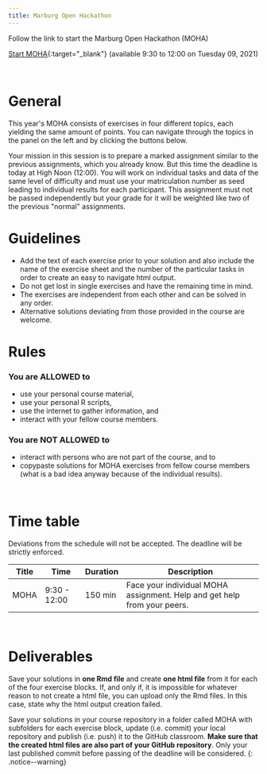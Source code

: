 ```yaml
---
title: Marburg Open Hackathon
---
```


Follow the link to start the Marburg Open Hackathon (MOHA)

<!--more-->


[Start MOHA](https://ilias.uni-marburg.de/data/UNIMR/lm_data/lm_2926426/index.html){:target="_blank"}
(available 9:30 to 12:00 on Tuesday 09, 2021) 


<br/>

# General 

This year's MOHA consists of exercises in four different topics, each yielding the same amount of points. 
You can navigate through the topics in the panel on the left and by clicking the buttons below. 

Your mission in this session is to prepare a marked assignment similar to the previous assignments, which you already know.
But this time the deadline is today at High Noon (12:00).
You will work on individual tasks and data of the same level of difficulty 
and must use your matriculation number as seed leading to individual results for each participant.
This assignment must not be passed independently but your grade for it will be weighted like two of the previous "normal" assignments.


# Guidelines

* Add the text of each exercise prior to your solution and also include the name of the exercise sheet and the number of the particular tasks in order to create an easy to navigate html output. 
* Do not get lost in single exercises and have the remaining time in mind. 
* The exercises are independent from each other and can be solved in any order.
* Alternative solutions deviating from those provided in the course are welcome.


# Rules

### You are ALLOWED to
* use your personal course material,
* use your personal R scripts,
* use the internet to gather information, and
* interact with your fellow course members.


### You are NOT ALLOWED to
* interact with persons who are not part of the course, and to
* copypaste solutions for MOHA exercises from fellow course members (what is a bad idea anyway because of the individual results).

<br/>


# Time table

Deviations from the schedule will not be accepted. The deadline will be strictly enforced.

| Title | Time          | Duration | Description                                                              | 
|-------|---------------|----------|--------------------------------------------------------------------------|
| MOHA  | 9:30  - 12:00 | 150 min  | Face your individual MOHA assignment. Help and get help from your peers. |

<br/>


# Deliverables

Save your solutions in **one Rmd file** and create **one html file** from it for each of the four exercise blocks. 
If, and only if, it is impossible for whatever reason to not create a html file, you can upload only the Rmd files. 
In this case, state why the html output creation failed.


Save your solutions in your course repository in a folder called MOHA with subfolders for each exercise block, 
update (i.e. commit) your local repository and publish (i.e. push) it to the GitHub classroom. 
**Make sure that the created html files are also part of your GitHub repository**. 
Only your last published commit before passing of the deadline will be considered.
{: .notice--warning}



